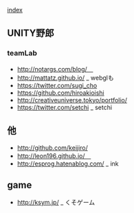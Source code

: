 [index](https://github.com/kitasenjudesign/bookmarks/blob/master/README.md)

## UNITY野郎

### teamLab  
* http://notargs.com/blog/　
* http://mattatz.github.io/ _ webglも
* https://twitter.com/sugi_cho
* https://github.com/hiroakioishi
* http://creativeuniverse.tokyo/portfolio/
* https://twitter.com/setchi _ setchi

## 他
* http://github.com/keijiro/
* http://leon196.github.io/　
* http://esprog.hatenablog.com/ _ ink

## game
* http://ksym.jp/ _ くそゲーム
